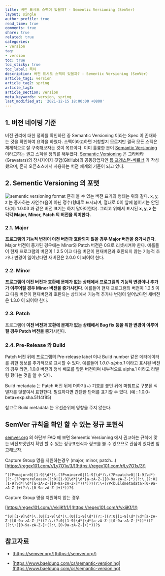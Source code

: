 ```yaml
---
title: 버전 표시도 스펙이 있을까? - Sementic Versioning (SemVer)
layout: single
author_profile: true
read_time: true
comments: true
share: true
related: true
categories:
- version
tag:
- version
toc: true
toc_sticky: true
toc_label: 목차
description: 버전 표시도 스펙이 있을까? - Sementic Versioning (SemVer)
article_tag1: version
article_tag2: spring
article_tag3: 
article_section: version
meta_keywords: version, spring
last_modified_at: '2021-12-15 18:00:00 +0800'
---
```


## 1. 버전 네이밍 기준

버전 관리에 대한 정의를 확인하던 중 Semantic Versioning 이라는 Spec 이 존재하는 것을 확인하여 요약을 하였다. 스펙이라고하면 거창할지 모르지만 결국 모든 스펙은 체계적으로 잘 구축해보자는 것이 목표이다. 이미 훌륭한 분이 [Semantic Versioning](https://semver.org/) 이라고하는 권고 스펙을 정의를 해두었다. [Semantic Versioning](https://semver.org/) 은 그라바타(Gravatars)의 창시자이자 깃헙(GitHub)의 공동창업자인 [톰 프레스턴-베르너](https://tom.preston-werner.com) 가 작성했으며, 흔히 오픈소스에서 사용하는 버전 체계의 기준이 되고 있다.

## 2. Sementic Versioning 의 포맷

![sementic versioning format]({{site.baseurl}}/assets/images/posts/2021/20211215_semver1.png)
흔히 볼 수 있는 버전 표기의 형태는 위와 같다. x, y, z 는 증가하는 자연수(음이 아닌 정수)형태로 표시되며, 절대로 0이 앞에 붙어서는 안된다(예: 1.0.03 과 같은 버전 표기는 하지 말아야한다). 
그리고 위에서 표시된 **x, y, z 는 각각 Major, Minor, Patch 의 버전을 의미한다.**

### 2.1. Major

**프로그램의 기능적 변경이 이전 버전과 호환되지 않을 경우 Major 버전을 증가시킨다.** Major 버전이 증가된 경우에는  Minor와 Patch 버전은 0으로 리셋시켜야 한다. 예를들어 현재 프로그램의 버전이 1.2.5 이고 다음 버전이 현재버전과 호환되지 않는 기능적 추가나 변경이 일어났다면 새버전은 2.0.0 이 되어야 한다.

### 2.2. Minor

**프로그램이 이전 버전과 호환에 문제가 없는 상태에서 프로그램의 기능적 변경이나 추가가 이루어질 경우 Minor 버전을 증가시킨다**. 예를들어 현재 프로그램의 버전이 1.2.5 이고 다음 버전이 현재버전과 호환되는 상태에서 기능적 추가나 변경이 일어났다면 새버전은 1.3.0 이 되어야 한다.

### 2.3. Patch

프로그램이 **이전 버전과 호환에 문제가 없는 상태에서 Bug fix 등을 위한 변경이 이루어질 경우 Patch 버전을 증가**시킨다. 

### 2.4. Pre-Release 와 Build

Patch 버전 뒤에 프로그램의 Pre-release label 이나 Build number 같은 메타데이터를 위한 정보를 추가적으로 표시할 수 있다. 예를들어 *1.0.0-alpha.1* 이라고 표시된 버전의 경우 라면, 1.0.0 버전의 정식 배포를 앞둔 버전이며 내부적으로 alpha.1 이라고 라벨링 했다는 것을 알 수 있다.

Build metadata 는 Patch 버전 뒤에 더하기(+) 기호를 붙인 뒤에 마침표로 구분된 식별자를 덧붙여서 표현한다. 필요하다면 간단한 단어를 표기할 수 있다. (예 : 1.0.0-beta+exp.sha.5114f85)

참고로 Build metadata 는 우선순위에 영향을 주지 않는다.

## SemVer 규칙을 확인 할 수 있는 정규 표현식

[semver.org](https://semver.org/) 의 하단부 FAQ 에 보면 Sementic Versioning 에서 권고하는 규칙에 맞는 버전포맷인지 확인 할 수 있는 정규표현식과 링크를 볼 수 있으므로 관심이 있다면 참고해보자.

Capture Group 명을 지원하는경우 (major, minor, patch...)
[https://regex101.com/r/Ly7O1x/3/](https://regex101.com/r/Ly7O1x/3/)

```regex
^(?P<major>0|[1-9]\d*)\.(?P<minor>0|[1-9]\d*)\.(?P<patch>0|[1-9]\d*)(?:-(?P<prerelease>(?:0|[1-9]\d*|\d*[a-zA-Z-][0-9a-zA-Z-]*)(?:\.(?:0|[1-9]\d*|\d*[a-zA-Z-][0-9a-zA-Z-]*))*))?(?:\+(?P<buildmetadata>[0-9a-zA-Z-]+(?:\.[0-9a-zA-Z-]+)*))?$
```

Capture Group 명을 지원하지 않는 경우

[https://regex101.com/r/vkijKf/1/](https://regex101.com/r/vkijKf/1/)

```regex
^(0|[1-9]\d*)\.(0|[1-9]\d*)\.(0|[1-9]\d*)(?:-((?:0|[1-9]\d*|\d*[a-zA-Z-][0-9a-zA-Z-]*)(?:\.(?:0|[1-9]\d*|\d*[a-zA-Z-][0-9a-zA-Z-]*))*))?(?:\+([0-9a-zA-Z-]+(?:\.[0-9a-zA-Z-]+)*))?$
```

## 참고자료

* [https://semver.org/](https://semver.org/)

* [https://www.baeldung.com/cs/semantic-versioning](https://www.baeldung.com/cs/semantic-versioning)
